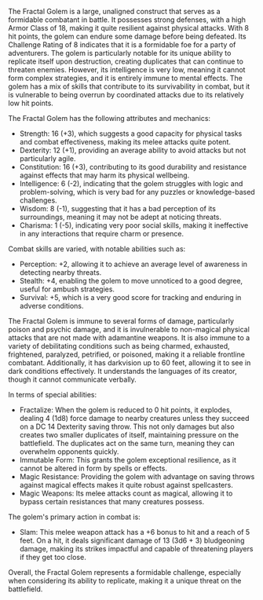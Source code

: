 The Fractal Golem is a large, unaligned construct that serves as a formidable combatant in battle. It possesses strong defenses, with a high Armor Class of 18, making it quite resilient against physical attacks. With 8 hit points, the golem can endure some damage before being defeated. Its Challenge Rating of 8 indicates that it is a formidable foe for a party of adventurers. The golem is particularly notable for its unique ability to replicate itself upon destruction, creating duplicates that can continue to threaten enemies. However, its intelligence is very low, meaning it cannot form complex strategies, and it is entirely immune to mental effects. The golem has a mix of skills that contribute to its survivability in combat, but it is vulnerable to being overrun by coordinated attacks due to its relatively low hit points. 

The Fractal Golem has the following attributes and mechanics: 
- Strength: 16 (+3), which suggests a good capacity for physical tasks and combat effectiveness, making its melee attacks quite potent.
- Dexterity: 12 (+1), providing an average ability to avoid attacks but not particularly agile.
- Constitution: 16 (+3), contributing to its good durability and resistance against effects that may harm its physical wellbeing.
- Intelligence: 6 (-2), indicating that the golem struggles with logic and problem-solving, which is very bad for any puzzles or knowledge-based challenges.
- Wisdom: 8 (-1), suggesting that it has a bad perception of its surroundings, meaning it may not be adept at noticing threats.
- Charisma: 1 (-5), indicating very poor social skills, making it ineffective in any interactions that require charm or presence.

Combat skills are varied, with notable abilities such as:
- Perception: +2, allowing it to achieve an average level of awareness in detecting nearby threats.
- Stealth: +4, enabling the golem to move unnoticed to a good degree, useful for ambush strategies.
- Survival: +5, which is a very good score for tracking and enduring in adverse conditions.

The Fractal Golem is immune to several forms of damage, particularly poison and psychic damage, and it is invulnerable to non-magical physical attacks that are not made with adamantine weapons. It is also immune to a variety of debilitating conditions such as being charmed, exhausted, frightened, paralyzed, petrified, or poisoned, making it a reliable frontline combatant. Additionally, it has darkvision up to 60 feet, allowing it to see in dark conditions effectively. It understands the languages of its creator, though it cannot communicate verbally.

In terms of special abilities:
- Fractalize: When the golem is reduced to 0 hit points, it explodes, dealing 4 (1d8) force damage to nearby creatures unless they succeed on a DC 14 Dexterity saving throw. This not only damages but also creates two smaller duplicates of itself, maintaining pressure on the battlefield. The duplicates act on the same turn, meaning they can overwhelm opponents quickly.
- Immutable Form: This grants the golem exceptional resilience, as it cannot be altered in form by spells or effects.
- Magic Resistance: Providing the golem with advantage on saving throws against magical effects makes it quite robust against spellcasters.
- Magic Weapons: Its melee attacks count as magical, allowing it to bypass certain resistances that many creatures possess.

The golem's primary action in combat is:
- Slam: This melee weapon attack has a +6 bonus to hit and a reach of 5 feet. On a hit, it deals significant damage of 13 (3d6 + 3) bludgeoning damage, making its strikes impactful and capable of threatening players if they get too close. 

Overall, the Fractal Golem represents a formidable challenge, especially when considering its ability to replicate, making it a unique threat on the battlefield.